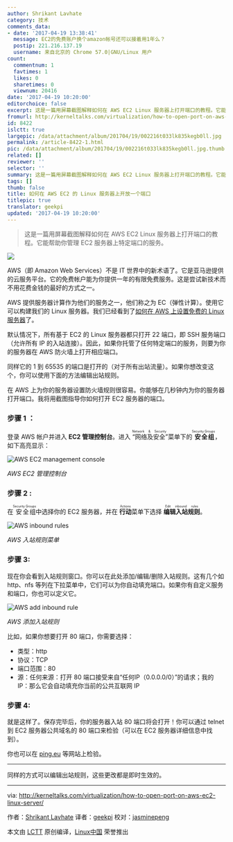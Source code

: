 ```yaml
---
author: Shrikant Lavhate
category: 技术
comments_data:
- date: '2017-04-19 13:38:41'
  message: EC2的免费账户换个amazon帐号还可以接着用1年么？
  postip: 221.216.137.19
  username: 来自北京的 Chrome 57.0|GNU/Linux 用户
count:
  commentnum: 1
  favtimes: 1
  likes: 0
  sharetimes: 0
  viewnum: 20416
date: '2017-04-19 10:20:00'
editorchoice: false
excerpt: 这是一篇用屏幕截图解释如何在 AWS EC2 Linux 服务器上打开端口的教程。它能帮助你管理 EC2 服务器上特定端口的服务。
fromurl: http://kerneltalks.com/virtualization/how-to-open-port-on-aws-ec2-linux-server/
id: 8422
islctt: true
largepic: /data/attachment/album/201704/19/002216t033lk835kegb0ll.jpg
permalink: /article-8422-1.html
pic: /data/attachment/album/201704/19/002216t033lk835kegb0ll.jpg.thumb.jpg
related: []
reviewer: ''
selector: ''
summary: 这是一篇用屏幕截图解释如何在 AWS EC2 Linux 服务器上打开端口的教程。它能帮助你管理 EC2 服务器上特定端口的服务。
tags: []
thumb: false
title: 如何在 AWS EC2 的 Linux 服务器上开放一个端口
titlepic: true
translator: geekpi
updated: '2017-04-19 10:20:00'
---
```



> 
> 这是一篇用屏幕截图解释如何在 AWS EC2 Linux 服务器上打开端口的教程。它能帮助你管理 EC2 服务器上特定端口的服务。
> 
> 
> 


![](/data/attachment/album/201704/19/002216t033lk835kegb0ll.jpg)


AWS（即 Amazon Web Services）不是 IT 世界中的新术语了。它是亚马逊提供的云服务平台。它的免费帐户能为你提供一年的有限免费服务。这是尝试新技术而不用花费金钱的最好的方式之一。


AWS 提供服务器计算作为他们的服务之一，他们称之为 EC（弹性计算）。使用它可以构建我们的 Linux 服务器。我们已经看到了[如何在 AWS 上设置免费的 Linux 服务器](http://kerneltalks.com/howto/install-ec2-linux-server-aws-with-screenshots/)了。


默认情况下，所有基于 EC2 的 Linux 服务器都只打开 22 端口，即 SSH 服务端口（允许所有 IP 的入站连接）。因此，如果你托管了任何特定端口的服务，则要为你的服务器在 AWS 防火墙上打开相应端口。


同样它的 1 到 65535 的端口是打开的（对于所有出站流量）。如果你想改变这个，你可以使用下面的方法编辑出站规则。


在 AWS 上为你的服务器设置防火墙规则很容易。你能够在几秒钟内为你的服务器打开端口。我将用截图指导你如何打开 EC2 服务器的端口。


### 步骤 1 ：


登录 AWS 帐户并进入 **EC2 管理控制台**。进入<ruby> “网络及安全” <rt>  Network &amp; Security </rt></ruby>菜单下的<ruby> <strong>  安全组 </strong> <rt>  Security Groups </rt></ruby>，如下高亮显示：


![AWS EC2 management console](/data/attachment/album/201704/19/002226u0uxztt5bxvt0ubx.jpg)


*AWS EC2 管理控制台*


### 步骤 2 :


在<ruby> 安全组 <rt>  Security Groups </rt></ruby>中选择你的 EC2 服务器，并在 <ruby> <strong>  行动 </strong> <rt>  Actions </rt></ruby> 菜单下选择 <ruby> <strong>  编辑入站规则 </strong> <rt>  Edit inbound rules </rt></ruby>。


![AWS inbound rules](/data/attachment/album/201704/19/002227qmchts6qbz1yphco.jpg)


*AWS 入站规则菜单*


### 步骤 3:


现在你会看到入站规则窗口。你可以在此处添加/编辑/删除入站规则。这有几个如 http、nfs 等列在下拉菜单中，它们可以为你自动填充端口。如果你有自定义服务和端口，你也可以定义它。


![AWS add inbound rule](/data/attachment/album/201704/19/002228l8nxnpwnnn22n2j2.jpg)


*AWS 添加入站规则*


比如，如果你想要打开 80 端口，你需要选择：


* 类型：http
* 协议：TCP
* 端口范围：80
* 源：任何来源：打开 80 端口接受来自“任何IP（0.0.0.0/0）”的请求；我的 IP：那么它会自动填充你当前的公共互联网 IP


### 步骤 4:


就是这样了。保存完毕后，你的服务器入站 80 端口将会打开！你可以通过 telnet 到 EC2 服务器公共域名的 80 端口来检验（可以在 EC2 服务器详细信息中找到）。


你也可以在 [ping.eu](http://ping.eu/port-chk/) 等网站上检验。




---


同样的方式可以编辑出站规则，这些更改都是即时生效的。




---


via: <http://kerneltalks.com/virtualization/how-to-open-port-on-aws-ec2-linux-server/>


作者：[Shrikant Lavhate](http://kerneltalks.com/virtualization/how-to-open-port-on-aws-ec2-linux-server/)  译者：[geekpi](https://github.com/geekpi) 校对：[jasminepeng](https://github.com/jasminepeng)


本文由 [LCTT](https://github.com/LCTT/TranslateProject) 原创编译，[Linux中国](https://linux.cn/) 荣誉推出